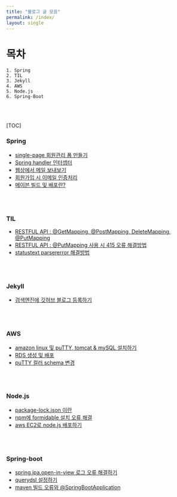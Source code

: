 ```yaml
---
title: "블로그 글 모음"
permalink: /index/
layout: single
---
```






# **목차**  

```
1. Spring
2. TIL
3. Jekyll
4. AWS
5. Node.js
6. Spring-Boot
```

<br><br>

[TOC]



### Spring  

- [single-page 회원관리 폼 만들기](https://mand2.github.io/spring/SPRING-single-page/)
- [Spring handler 인터셉터](https://mand2.github.io/spring/2)
- [웹상에서 메일 보내보기](https://mand2.github.io/spring/3)
- [회원가입 시 이메일 인증처리](https://mand2.github.io/spring/4)
- [메이븐 빌드 및 배포란?](https://mand2.github.io/spring/5)

<br><br>

### TIL  

- [RESTFUL API : @GetMapping, @PostMapping, DeleteMapping, @PutMapping](https://mand2.github.io/til/2/)
- [RESTFUL API : @PutMapping 사용 시 415 오류 해결방법](https://mand2.github.io/til/3)
- [statustext parsererror 해결방법](https://mand2.github.io/til/4)

<br><br>

### Jekyll  

- [검색엔진에 깃허브 블로그 등록하기](https://mand2.github.io/jekyll/1)

<br><br>

### AWS

- [amazon linux 및 puTTY, tomcat & mySQL 설치하기](https://mand2.github.io/aws/1)
- [RDS 생성 및 배포](https://mand2.github.io/aws/2)
- [puTTY 컬러 schema 변경](https://mand2.github.io/aws/3)

<br><br>

### Node.js
- [package-lock.json 이란](https://mand2.github.io/Node.js/1)
- [npm에 formidable 설치 오류 해결](https://mand2.github.io/Node.js/2)
- [aws EC2로 node.js 배포하기](https://mand2.github.io/Node.js/3)



<br><br>

### Spring-boot

- [spring.jpa.open-in-view 로그 오류 해결하기](https://mand2.github.io/spring-boot/1)
- [querydsl 설정하기](https://mand2.github.io/spring-boot/2)
- [maven 빌드 오류와 @SpringBootApplication](https://mand2.github.io/spring-boot/3)

<br>

<br><br><br><br>		
